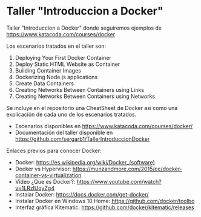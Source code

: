 # Taller "Introduccion a Docker"
Taller "Introduccion a Docker" donde seguiremos ejemplos de https://www.katacoda.com/courses/docker

Los escenarios tratados en el taller son:
1) Deploying Your First Docker Container
2) Deploy Static HTML Website as Container
3) Building Container Images
4) Dockerizing Node.js applications
5) Create Data Containers
6) Creating Networks Between Containers using Links
7) Creating Networks Between Containers using Networks

Se incluye en el repositorio una CheatSheet de Docker así como una explicación de cada uno de los escenarios tratados.

* Escenarios disponibles en https://www.katacoda.com/courses/docker/
* Documentación del taller disponible en https://github.com/sergarb1/TallerIntroduccionDocker

Enlaces previos para conocer Docker:

* Docker: https://es.wikipedia.org/wiki/Docker_(software)
* Docker vs Hypervisor: https://munzandmore.com/2015/cc/docker-container-vs-virtualization
* Video ¿Que es Docker?: https://www.youtube.com/watch?v=1LRzlUoyZg4
* Instalar Docker: https://docs.docker.com/get-docker/
* Instalar Docker en Windows 10 Home: https://github.com/docker/toolbo
* Interfaz gráfica Kitematic: https://github.com/docker/kitematic/releases
